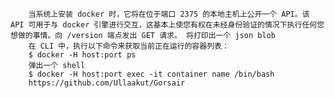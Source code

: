 	    当系统上安装 docker 时，它将在位于端口 2375 的本地主机上公开一个 API。该 API 可用于与 docker 引擎进行交互，这基本上使您有权在未经身份验证的情况下执行任何您想做的事情。向 /version 端点发出 GET 请求。 将打印出一个 json blob
	    在 CLI 中，执行以下命令来获取当前正在运行的容器列表：
	    $ docker -H host:port ps
	    弹出一个 shell
	    $ docker -H host:port exec -it container name /bin/bash
	    https://github.com/Ullaakut/Gorsair
